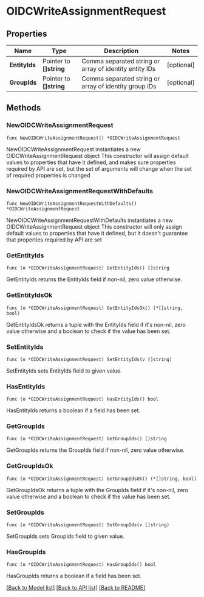 # OIDCWriteAssignmentRequest


## Properties

Name | Type | Description | Notes
------------ | ------------- | ------------- | -------------
**EntityIds** | Pointer to **[]string** | Comma separated string or array of identity entity IDs | [optional] 
**GroupIds** | Pointer to **[]string** | Comma separated string or array of identity group IDs | [optional] 



## Methods


### NewOIDCWriteAssignmentRequest

`func NewOIDCWriteAssignmentRequest() *OIDCWriteAssignmentRequest`

NewOIDCWriteAssignmentRequest instantiates a new OIDCWriteAssignmentRequest object
This constructor will assign default values to properties that have it defined,
and makes sure properties required by API are set, but the set of arguments
will change when the set of required properties is changed

### NewOIDCWriteAssignmentRequestWithDefaults

`func NewOIDCWriteAssignmentRequestWithDefaults() *OIDCWriteAssignmentRequest`

NewOIDCWriteAssignmentRequestWithDefaults instantiates a new OIDCWriteAssignmentRequest object
This constructor will only assign default values to properties that have it defined,
but it doesn't guarantee that properties required by API are set


### GetEntityIds

`func (o *OIDCWriteAssignmentRequest) GetEntityIds() []string`

GetEntityIds returns the EntityIds field if non-nil, zero value otherwise.

### GetEntityIdsOk

`func (o *OIDCWriteAssignmentRequest) GetEntityIdsOk() (*[]string, bool)`

GetEntityIdsOk returns a tuple with the EntityIds field if it's non-nil, zero value otherwise
and a boolean to check if the value has been set.

### SetEntityIds

`func (o *OIDCWriteAssignmentRequest) SetEntityIds(v []string)`

SetEntityIds sets EntityIds field to given value.


### HasEntityIds

`func (o *OIDCWriteAssignmentRequest) HasEntityIds() bool`

HasEntityIds returns a boolean if a field has been set.




### GetGroupIds

`func (o *OIDCWriteAssignmentRequest) GetGroupIds() []string`

GetGroupIds returns the GroupIds field if non-nil, zero value otherwise.

### GetGroupIdsOk

`func (o *OIDCWriteAssignmentRequest) GetGroupIdsOk() (*[]string, bool)`

GetGroupIdsOk returns a tuple with the GroupIds field if it's non-nil, zero value otherwise
and a boolean to check if the value has been set.

### SetGroupIds

`func (o *OIDCWriteAssignmentRequest) SetGroupIds(v []string)`

SetGroupIds sets GroupIds field to given value.


### HasGroupIds

`func (o *OIDCWriteAssignmentRequest) HasGroupIds() bool`

HasGroupIds returns a boolean if a field has been set.









[[Back to Model list]](../README.md#documentation-for-models) [[Back to API list]](../README.md#documentation-for-api-endpoints) [[Back to README]](../README.md)


